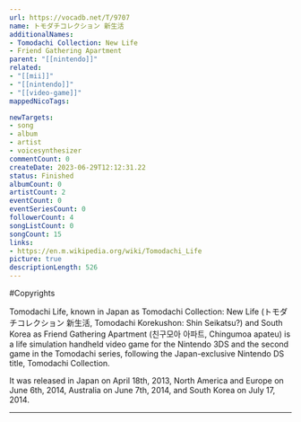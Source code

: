 ```yaml
---
url: https://vocadb.net/T/9707
name: トモダチコレクション 新生活
additionalNames: 
- Tomodachi Collection: New Life
- Friend Gathering Apartment
parent: "[[nintendo]]"
related:
- "[[mii]]"
- "[[nintendo]]"
- "[[video-game]]"
mappedNicoTags:

newTargets:
- song
- album
- artist
- voicesynthesizer
commentCount: 0
createDate: 2023-06-29T12:12:31.22
status: Finished
albumCount: 0
artistCount: 2
eventCount: 0
eventSeriesCount: 0
followerCount: 4
songListCount: 0
songCount: 15
links: 
- https://en.m.wikipedia.org/wiki/Tomodachi_Life
picture: true
descriptionLength: 526
---
```


#Copyrights

Tomodachi Life, known in Japan as Tomodachi Collection: New Life (トモダチコレクション 新生活, Tomodachi Korekushon: Shin Seikatsu?) and South Korea as Friend Gathering Apartment (친구모아 아파트, Chingumoa apateu) is a life simulation handheld video game for the Nintendo 3DS and the second game in the Tomodachi series, following the Japan-exclusive Nintendo DS title, Tomodachi Collection.

It was released in Japan on April 18th, 2013, North America and Europe on June 6th, 2014, Australia on June 7th, 2014, and South Korea on July 17, 2014.

---


